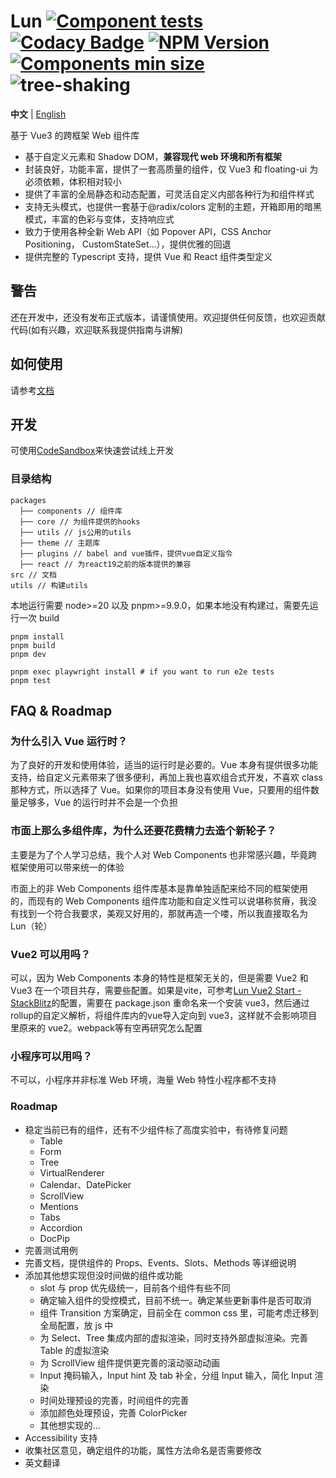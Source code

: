 # Lun [![Component tests](https://github.com/lejunyang/lun/actions/workflows/test.yml/badge.svg)](https://github.com/lejunyang/lun/actions/workflows/test.yml) [![Codacy Badge](https://app.codacy.com/project/badge/Coverage/751fd91b62944d92a6582bad731d20c8)](https://app.codacy.com/gh/lejunyang/lun/dashboard?utm_source=gh&utm_medium=referral&utm_content=&utm_campaign=Badge_coverage) [![NPM Version](https://img.shields.io/npm/v/%40lun-web%2Fcomponents)](<(https://www.npmjs.com/package/@lun-web/components)>) [![Components min size](https://badgen.net/bundlephobia/minzip/@lun-web/components)](https://bundlephobia.com/package/@lun-web/components@latest) ![tree-shaking](https://badgen.net/bundlephobia/tree-shaking/@lun-web/components)

**中文** | [English](./README.md)

基于 Vue3 的跨框架 Web 组件库

- 基于自定义元素和 Shadow DOM，**兼容现代 web 环境和所有框架**
- 封装良好，功能丰富，提供了一套高质量的组件，仅 Vue3 和 floating-ui 为必须依赖，体积相对较小
- 提供了丰富的全局静态和动态配置，可灵活自定义内部各种行为和组件样式
- 支持无头模式，也提供一套基于@radix/colors 定制的主题，开箱即用的暗黑模式，丰富的色彩与变体，支持响应式
- 致力于使用各种全新 Web API（如 Popover API，CSS Anchor Positioning， CustomStateSet...），提供优雅的回退
- 提供完整的 Typescript 支持，提供 Vue 和 React 组件类型定义

## 警告

还在开发中，还没有发布正式版本，请谨慎使用。欢迎提供任何反馈，也欢迎贡献代码(如有兴趣，欢迎联系我提供指南与讲解)

## 如何使用

请参考[文档](https://lejunyang.github.io/lun/guides/usage/)

## 开发

可使用[CodeSandbox](https://codesandbox.io/p/github/lejunyang/lun/main)来快速尝试线上开发

### 目录结构

```
packages
  ├── components // 组件库
  ├── core // 为组件提供的hooks
  ├── utils // js公用的utils
  ├── theme // 主题库
  ├── plugins // babel and vue插件，提供vue自定义指令
  ├── react // 为react19之前的版本提供的兼容
src // 文档
utils // 构建utils
```

本地运行需要 node>=20 以及 pnpm>=9.9.0，如果本地没有构建过，需要先运行一次 build

```
pnpm install
pnpm build
pnpm dev

pnpm exec playwright install # if you want to run e2e tests
pnpm test
```

## FAQ & Roadmap

### 为什么引入 Vue 运行时？

为了良好的开发和使用体验，适当的运行时是必要的。Vue 本身有提供很多功能支持，给自定义元素带来了很多便利，再加上我也喜欢组合式开发，不喜欢 class 那种方式，所以选择了 Vue。如果你的项目本身没有使用 Vue，只要用的组件数量足够多，Vue 的运行时并不会是一个负担

### 市面上那么多组件库，为什么还要花费精力去造个新轮子？

主要是为了个人学习总结，我个人对 Web Components 也非常感兴趣，毕竟跨框架使用可以带来统一的体验

市面上的非 Web Components 组件库基本是靠单独适配来给不同的框架使用的，而现有的 Web Components 组件库功能和自定义性可以说堪称贫瘠，我没有找到一个符合我要求，美观又好用的，那就再造一个喽，所以我直接取名为 Lun（轮）

### Vue2 可以用吗？

可以，因为 Web Components 本身的特性是框架无关的，但是需要 Vue2 和 Vue3 在一个项目共存，需要些配置。如果是vite，可参考[Lun Vue2 Start - StackBlitz](https://stackblitz.com/edit/lun-vue2-start?file=vite.config.js,src%2FApp.vue,package.json)的配置，需要在 package.json 重命名来一个安装 vue3，然后通过rollup的自定义解析，将组件库内的vue导入定向到 vue3，这样就不会影响项目里原来的 vue2。webpack等有空再研究怎么配置

### 小程序可以用吗？

不可以，小程序并非标准 Web 环境，海量 Web 特性小程序都不支持

### Roadmap

- 稳定当前已有的组件，还有不少组件标了高度实验中，有待修复问题
  - Table
  - Form
  - Tree
  - VirtualRenderer
  - Calendar、DatePicker
  - ScrollView
  - Mentions
  - Tabs
  - Accordion
  - DocPip
- 完善测试用例
- 完善文档，提供组件的 Props、Events、Slots、Methods 等详细说明
- 添加其他想实现但没时间做的组件或功能
  - slot 与 prop 优先级统一，目前各个组件有些不同
  - 确定输入组件的受控模式，目前不统一。确定某些更新事件是否可取消
  - 组件 Transition 方案确定，目前全在 common css 里，可能考虑迁移到全局配置，放 js 中
  - 为 Select、Tree 集成内部的虚拟渲染，同时支持外部虚拟渲染。完善 Table 的虚拟渲染
  - 为 ScrollView 组件提供更完善的滚动驱动动画
  - Input 掩码输入，Input hint 及 tab 补全，分组 Input 输入，简化 Input 渲染
  - 时间处理预设的完善，时间组件的完善
  - 添加颜色处理预设，完善 ColorPicker
  - 其他想实现的...
- Accessibility 支持
- 收集社区意见，确定组件的功能，属性方法命名是否需要修改
- 英文翻译
